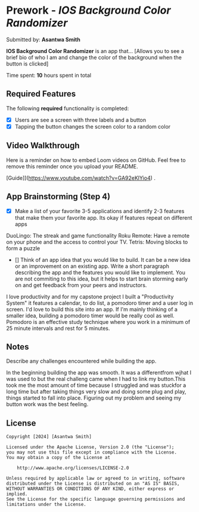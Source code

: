 # Prework - *IOS Background Color Randomizer*

Submitted by: **Asantwa Smith**

**IOS Background Color Randomizer** is an app that... [Allows you to see a brief bio of who I am and change the color of the background when the button is clicked] 

Time spent: **10** hours spent in total

## Required Features

The following **required** functionality is completed:

- [X] Users are see a screen with three labels and a button
- [X] Tapping the button changes the screen color to a random color
 
## Video Walkthrough

Here is a reminder on how to embed Loom videos on GitHub. Feel free to remove this reminder once you upload your README. 

[Guide]](https://www.youtube.com/watch?v=GA92eKlYio4) .

## App Brainstorming (Step 4)

- [X] Make a list of your favorite 3-5 applications and identify 2-3 features that make them your favorite app. Its okay if features repeat on different apps

DuoLingo: The streak and game functionality
Roku Remote: Have a remote on your phone and the access to control your TV.
Tetris: Moving blocks to form a puzzle


- [] Think of an app idea that you would like to build. It can be a new idea or an improvement on an existing app. Write a short paragraph describing the app and the features you would like to implement. You are not commiting to this idea, but it helps to start brain storming early on and get feedback from your peers and instructors.

I love productivity and for my capstone project I built a "Productivity System" it features a calendar, to do list, a pomodoro timer and a user log in screen. I'd love to build this site into an app. If I'm mainly thinking of a smaller idea, building a pomodoro timer would be really cool as well. Pomodoro is an effective study technique where you work in a minimum of 25 minute intervals and rest for 5 minutes. 

## Notes

Describe any challenges encountered while building the app.

In the beginning building the app was smooth. It was a differentfrom wjhat I was used to but the real challeng came when I had to link my button.This took me the most amount of time because I struggled and was stuckfor a long time but after taking things very slow and doing some plug and play, things started to fall into place. Figuring out my problem and seeing my button work was the best feeling. 


## License

    Copyright [2024] [Asantwa Smith]

    Licensed under the Apache License, Version 2.0 (the "License");
    you may not use this file except in compliance with the License.
    You may obtain a copy of the License at

        http://www.apache.org/licenses/LICENSE-2.0

    Unless required by applicable law or agreed to in writing, software
    distributed under the License is distributed on an "AS IS" BASIS,
    WITHOUT WARRANTIES OR CONDITIONS OF ANY KIND, either express or implied.
    See the License for the specific language governing permissions and
    limitations under the License.
